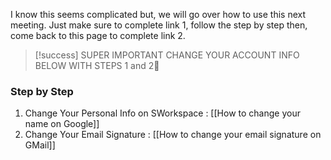I know this seems complicated but, we will go over how to use this next meeting. Just make sure to complete link 1, follow the step by step then, come back to this page to complete link 2. 

> [!success] SUPER IMPORTANT
> CHANGE YOUR ACCOUNT INFO BELOW WITH STEPS 1 and 2🔎
### Step by Step

1. Change Your Personal Info on SWorkspace : [[How to change your name on Google]]
2. Change Your Email Signature : [[How to change your email signature on GMail]]